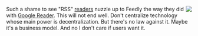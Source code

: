 <img src="http://scripting.com/images/2019/12/21/fox.png" border="0" align="right">Such a shame to see "RSS" <a href="https://lifehacker.com/the-best-rss-readers-and-news-aggregation-apps-1839030732">readers</a> nuzzle up to Feedly the way they did with <a href="http://scripting.com/2019/12/21/170042.html">Google Reader</a>. This will not end well. Don't centralize technology whose main power is decentralization. But there's no law against it. Maybe it's a business model. And no I don't care if users want it.
